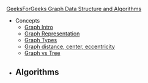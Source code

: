 
[GeeksForGeeks Graph Data Structure and Algorithms](https://www.geeksforgeeks.org/graph-data-structure-and-algorithms/)

- Concepts
  - [Graph Intro](https://www.geeksforgeeks.org/introduction-to-graphs-data-structure-and-algorithm-tutorials/)
  - [Graph Representation](https://www.geeksforgeeks.org/graph-and-its-representations/)
  - [Graph Types](https://www.geeksforgeeks.org/graph-types-and-applications/)
  - [Graph distance, center, eccentricity](https://www.geeksforgeeks.org/basic-properties-of-a-graph/)
  - [Graph vs Tree](https://www.geeksforgeeks.org/difference-between-graph-and-tree/)
- Algorithms
  - 
